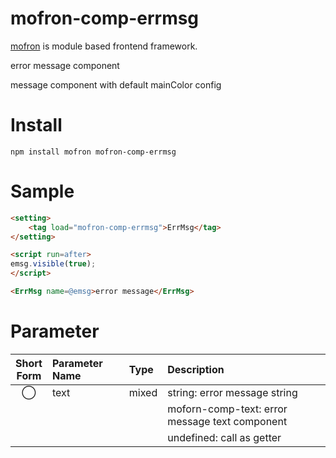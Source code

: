 # mofron-comp-errmsg
[mofron](https://mofron.github.io/mofron/) is module based frontend framework.

error message component

message component with default mainColor config


# Install
```
npm install mofron mofron-comp-errmsg
```

# Sample
```html
<setting>
    <tag load="mofron-comp-errmsg">ErrMsg</tag>
</setting>

<script run=after>
emsg.visible(true);
</script>

<ErrMsg name=@emsg>error message</ErrMsg>
```

# Parameter

| Short<br>Form | Parameter Name | Type | Description |
|:-------------:|:---------------|:-----|:------------|
| ◯  | text | mixed | string: error message string |
| | | | moforn-comp-text: error message text component |
| | | | undefined: call as getter |

